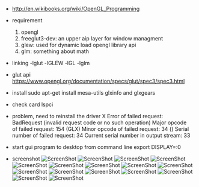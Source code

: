 * http://en.wikibooks.org/wiki/OpenGL_Programming
* requirement
  1. opengl
  2. freeglut3-dev: an upper aip layer for window managment
  3. glew: used for dynamic load opengl library api
  4. glm: something about math

* linking
  -lglut -lGLEW -lGL -lglm

* glut api
  https://www.opengl.org/documentation/specs/glut/spec3/spec3.html

* install
  sudo apt-get install mesa-utils
  glxinfo and glxgears

* check card
  lspci

* problem, need to reinstall the driver
  X Error of failed request:  BadRequest (invalid request code or no such operation)
  Major opcode of failed request:  154 (GLX)
  Minor opcode of failed request:  34 ()
  Serial number of failed request:  34
  Current serial number in output stream:  33

* start gui program to desktop from command line
  export DISPLAY=:0

* screenshot
![ScreenShot](https://raw.githubusercontent.com/louxiu/game-graph/master/data/main.png)
![ScreenShot](https://raw.githubusercontent.com/louxiu/game-graph/master/data/view7.png)
![ScreenShot](https://raw.githubusercontent.com/louxiu/game-graph/master/data/view8.png)
![ScreenShot](https://raw.githubusercontent.com/louxiu/game-graph/master/data/view9.png)
![ScreenShot](https://raw.githubusercontent.com/louxiu/game-graph/master/data/view10.png)
![ScreenShot](https://raw.githubusercontent.com/louxiu/game-graph/master/data/view11.png)
![ScreenShot](https://raw.githubusercontent.com/louxiu/game-graph/master/data/view12.png)
![ScreenShot](https://raw.githubusercontent.com/louxiu/game-graph/master/data/view13.png)
![ScreenShot](https://raw.githubusercontent.com/louxiu/game-graph/master/data/view14.png)
![ScreenShot](https://raw.githubusercontent.com/louxiu/game-graph/master/data/view15.png)
![ScreenShot](https://raw.githubusercontent.com/louxiu/game-graph/master/data/view16.png)
![ScreenShot](https://raw.githubusercontent.com/louxiu/game-graph/master/data/view17.png)
![ScreenShot](https://raw.githubusercontent.com/louxiu/game-graph/master/data/view18.png)
![ScreenShot](https://raw.githubusercontent.com/louxiu/game-graph/master/data/view19.png)
![ScreenShot](https://raw.githubusercontent.com/louxiu/game-graph/master/data/view20.png)
![ScreenShot](https://raw.githubusercontent.com/louxiu/game-graph/master/data/view21.png)